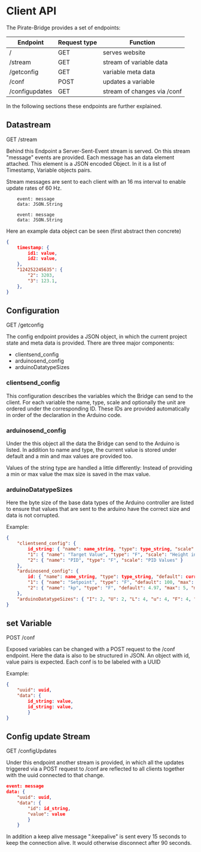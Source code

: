# Client API

The Pirate-Bridge provides a set of endpoints:

| Endpoint       | Request type | Function                    |
| -------------- | ------------ | --------------------------- |
| /              | GET          | serves website              |
| /stream        | GET          | stream of variable data     |
| /getconfig     | GET          | variable meta data          |
| /conf          | POST         | updates a variable          |
| /configupdates | GET          | stream of changes via /conf |

In the following sections these endpoints are further explained.

## Datastream
GET /stream

Behind this Endpoint a Server-Sent-Event stream is served. On this stream "message" events are provided. Each message has an data element attached. This element is a JSON encoded Object. In it is a list of Timestamp, Variable objects pairs.

Stream messages are sent to each client with an 16 ms interval to enable update rates of 60 Hz.

```
    event: message
    data: JSON.String

    event: message
    data: JSON.String
```

Here an example data object can be seen (first abstract then concrete)

``` JSON
{
    timestamp: {
        id1: value,
        id2: value,
    },
    "124252245635": {
        "2": 3203,
        "3": 123.1,
    },
}


```

## Configuration

GET /getconfig

The config endpoint provides a JSON object, in which the current project state and meta data is provided. 
There are three major components:

* clientsend_config
* arduinosend_config
* arduinoDatatypeSizes

### clientsend_config

This configuration describes the variables which the Bridge can send to the client. For each variable the name, type, scale and optionally the unit are ordered under the corresponding ID. These IDs are provided automatically in order of the declaration in the Arduino code. 

### arduinosend_config

Under the this object all the data the Bridge can send to the Arduino is listed. In addition to name and type, the current value is stored under default and a min and max values are provided too.

Values of the string type are handled a little differently: Instead of providing a min or max value the max size is saved in the max value.

### arduinoDatatypeSizes

Here the byte size of the base data types of the Arduino controller are listed to ensure that values that are sent to the arduino have the correct size and data is not corrupted. 


Example:

``` JSON
{
    "clientsend_config": {
        id_string: { "name": name_string, "type": type_string, "scale": scale_string_containing[unit_string] },
        "1": { "name": "Target Value", "type": "F", "scale": "Height in [cm]" },
        "2": { "name": "PID", "type": "F", "scale": "PID Values" }
    },
    "arduinosend_config": {
        id: { "name": name_string, "type": type_string, "default": current_value, "max": max_value, "min": min_value },
        "1": { "name": "Setpoint", "type": "F", "default": 100, "max": 1000, "min": 0 },
        "2": { "name": "kp", "type": "F", "default": 4.97, "max": 5, "min": 0 }
    },
    "arduinoDatatypeSizes": { "I": 2, "U": 2, "L": 4, "u": 4, "F": 4, "D": 4, "B": 1, "W": 2, "b": 1, "C": 1, "S": 53 }
}
```


## set Variable 

POST /conf

Exposed variables can be changed with a POST request to the /conf endpoint. Here the data is also to be structured in JSON. An object with id, value pairs is expected. Each conf is to be labeled with a UUID

Example:

``` JSON
{
    "uuid": uuid,
    "data": {
        id_string: value,
        id_string: value,
        }
}
```

## Config update Stream

GET /configUpdates

Under this endpoint another stream is provided, in which all the updates triggered via a POST request to /conf are reflected to all clients together with the uuid connected to that change.

``` JSON
event: message
data: {
    "uuid": uuid,
    "data": {
        "id": id_string, 
        "value": value
        }
    }

```

In addition a keep alive message ":keepalive" is sent every 15 seconds to keep the connection alive. It would otherwise disconnect after 90 seconds.

